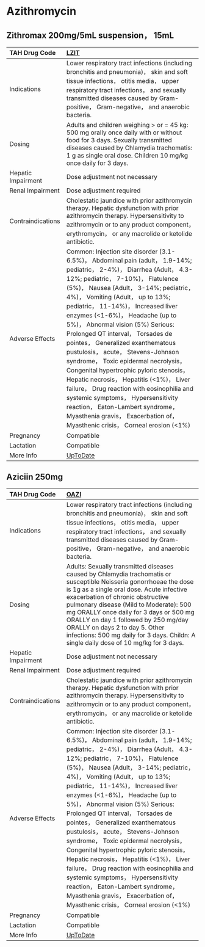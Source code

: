 # Azithromycin

## Zithromax 200mg/5mL suspension， 15mL

| TAH Drug Code      | [LZIT](https://www.tahsda.org.tw/drugs/hissearch.php?drug_code=LZIT)                                                                                                                                                                                                                                                                                                                                                                                                                                                                                                                                                                                                                                                                                                                                    |
|:-------------------|:--------------------------------------------------------------------------------------------------------------------------------------------------------------------------------------------------------------------------------------------------------------------------------------------------------------------------------------------------------------------------------------------------------------------------------------------------------------------------------------------------------------------------------------------------------------------------------------------------------------------------------------------------------------------------------------------------------------------------------------------------------------------------------------------------------|
| Indications        | Lower respiratory tract infections (including bronchitis and pneumonia)， skin and soft tissue infections， otitis media， upper respiratory tract infections， and sexually transmitted diseases caused by Gram-positive， Gram-negative， and anaerobic bacteria.                                                                                                                                                                                                                                                                                                                                                                                                                                                                                                                                     |
| Dosing             | Adults and children weighing > or = 45 kg: 500 mg orally once daily with or without food for 3 days. Sexually transmitted diseases caused by Chlamydia trachomatis: 1 g as single oral dose. Children 10 mg/kg once daily for 3 days.                                                                                                                                                                                                                                                                                                                                                                                                                                                                                                                                                                   |
| Hepatic Impairment | Dose adjustment not necessary                                                                                                                                                                                                                                                                                                                                                                                                                                                                                                                                                                                                                                                                                                                                                                           |
| Renal Impairment   | Dose adjustment required                                                                                                                                                                                                                                                                                                                                                                                                                                                                                                                                                                                                                                                                                                                                                                                |
| Contraindications  | Cholestatic jaundice with prior azithromycin therapy. Hepatic dysfunction with prior azithromycin therapy. Hypersensitivity to azithromycin or to any product component， erythromycin， or any macrolide or ketolide antibiotic.                                                                                                                                                                                                                                                                                                                                                                                                                                                                                                                                                                       |
| Adverse Effects    | Common: Injection site disorder (3.1-6.5%)， Abdominal pain (adult， 1.9-14%; pediatric， 2-4%)， Diarrhea (Adult， 4.3-12%; pediatric， 7-10%)， Flatulence (5%)， Nausea (Adult， 3-14%; pediatric， 4%)， Vomiting (Adult， up to 13%; pediatric， 11-14%)， Increased liver enzymes (<1-6%)， Headache (up to 5%)， Abnormal vision (5%) Serious: Prolonged QT interval， Torsades de pointes， Generalized exanthematous pustulosis， acute， Stevens-Johnson syndrome， Toxic epidermal necrolysis， Congenital hypertrophic pyloric stenosis， Hepatic necrosis， Hepatitis (<1%)， Liver failure， Drug reaction with eosinophilia and systemic symptoms， Hypersensitivity reaction， Eaton-Lambert syndrome， Myasthenia gravis， Exacerbation of， Myasthenic crisis， Corneal erosion (<1%) |
| Pregnancy          | Compatible                                                                                                                                                                                                                                                                                                                                                                                                                                                                                                                                                                                                                                                                                                                                                                                              |
| Lactation          | Compatible                                                                                                                                                                                                                                                                                                                                                                                                                                                                                                                                                                                                                                                                                                                                                                                              |
| More Info          | [UpToDate](https://www.uptodate.com/contents/azithromycin-drug-information)                                                                                                                                                                                                                                                                                                                                                                                                                                                                                                                                                                                                                                                                                                                             |

## Aziciin 250mg

| TAH Drug Code      | [OAZI](https://www.tahsda.org.tw/drugs/hissearch.php?drug_code=OAZI)                                                                                                                                                                                                                                                                                                                                                                                                                                                                                                                                                                                                                                                                                                                                    |
|:-------------------|:--------------------------------------------------------------------------------------------------------------------------------------------------------------------------------------------------------------------------------------------------------------------------------------------------------------------------------------------------------------------------------------------------------------------------------------------------------------------------------------------------------------------------------------------------------------------------------------------------------------------------------------------------------------------------------------------------------------------------------------------------------------------------------------------------------|
| Indications        | Lower respiratory tract infections (including bronchitis and pneumonia)， skin and soft tissue infections， otitis media， upper respiratory tract infections， and sexually transmitted diseases caused by Gram-positive， Gram-negative， and anaerobic bacteria.                                                                                                                                                                                                                                                                                                                                                                                                                                                                                                                                     |
| Dosing             | Adults: Sexually transmitted diseases caused by Chlamydia trachomatis or susceptible Neisseria gonorrhoeae the dose is 1g as a single oral dose. Acute infective exacerbation of chronic obstructive pulmonary disease (Mild to Moderate): 500 mg ORALLY once daily for 3 days or 500 mg ORALLY on day 1 followed by 250 mg/day ORALLY on days 2 to day 5. Other infections: 500 mg daily for 3 days. Childn: A single daily dose of 10 mg/kg for 3 days.                                                                                                                                                                                                                                                                                                                                               |
| Hepatic Impairment | Dose adjustment not necessary                                                                                                                                                                                                                                                                                                                                                                                                                                                                                                                                                                                                                                                                                                                                                                           |
| Renal Impairment   | Dose adjustment required                                                                                                                                                                                                                                                                                                                                                                                                                                                                                                                                                                                                                                                                                                                                                                                |
| Contraindications  | Cholestatic jaundice with prior azithromycin therapy. Hepatic dysfunction with prior azithromycin therapy. Hypersensitivity to azithromycin or to any product component， erythromycin， or any macrolide or ketolide antibiotic.                                                                                                                                                                                                                                                                                                                                                                                                                                                                                                                                                                       |
| Adverse Effects    | Common: Injection site disorder (3.1-6.5%)， Abdominal pain (adult， 1.9-14%; pediatric， 2-4%)， Diarrhea (Adult， 4.3-12%; pediatric， 7-10%)， Flatulence (5%)， Nausea (Adult， 3-14%; pediatric， 4%)， Vomiting (Adult， up to 13%; pediatric， 11-14%)， Increased liver enzymes (<1-6%)， Headache (up to 5%)， Abnormal vision (5%) Serious: Prolonged QT interval， Torsades de pointes， Generalized exanthematous pustulosis， acute， Stevens-Johnson syndrome， Toxic epidermal necrolysis， Congenital hypertrophic pyloric stenosis， Hepatic necrosis， Hepatitis (<1%)， Liver failure， Drug reaction with eosinophilia and systemic symptoms， Hypersensitivity reaction， Eaton-Lambert syndrome， Myasthenia gravis， Exacerbation of， Myasthenic crisis， Corneal erosion (<1%) |
| Pregnancy          | Compatible                                                                                                                                                                                                                                                                                                                                                                                                                                                                                                                                                                                                                                                                                                                                                                                              |
| Lactation          | Compatible                                                                                                                                                                                                                                                                                                                                                                                                                                                                                                                                                                                                                                                                                                                                                                                              |
| More Info          | [UpToDate](https://www.uptodate.com/contents/azithromycin-drug-information)                                                                                                                                                                                                                                                                                                                                                                                                                                                                                                                                                                                                                                                                                                                             |


